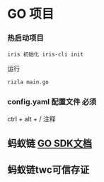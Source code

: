 # GO 项目

### 热启动项目

`iris 初始化 iris-cli init`

运行

```sh
rizla main.go
```

### config.yaml 配置文件 必须

ctrl + alt + / 注释


## 蚂蚁链 [GO SDK文档](https://antchain.antgroup.com/docs/11/160376#h2--go-sdk1)


## 蚂蚁链twc可信存证